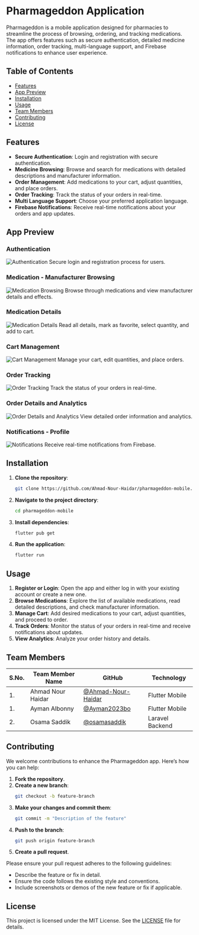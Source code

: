 # Pharmageddon Application

Pharmageddon is a mobile application designed for pharmacies to streamline the process of browsing,
ordering, and tracking medications. The app offers features such as secure authentication, detailed
medicine information, order tracking, multi-language support, and Firebase notifications to enhance
user experience.

## Table of Contents

- [Features](#features)
- [App Preview](#app-preview)
- [Installation](#installation)
- [Usage](#usage)
- [Team Members](#team-members)
- [Contributing](#contributing)
- [License](#license)

## Features

- **Secure Authentication**: Login and registration with secure authentication.
- **Medicine Browsing**: Browse and search for medications with detailed descriptions and
  manufacturer information.
- **Order Management**: Add medications to your cart, adjust quantities, and place orders.
- **Order Tracking**: Track the status of your orders in real-time.
- **Multi Language Support**: Choose your preferred application language.
- **Firebase Notifications**: Receive real-time notifications about your orders and app updates.

## App Preview

### Authentication

![Authentication](app-preview/phr1.png)
Secure login and registration process for users.

### Medication - Manufacturer Browsing

![Medication Browsing](app-preview/phr5.png)
Browse through medications and view manufacturer details and effects.

### Medication Details

![Medication Details](app-preview/phr3.png)
Read all details, mark as favorite, select quantity, and add to cart.

### Cart Management

![Cart Management](app-preview/phr7.png)
Manage your cart, edit quantities, and place orders.

### Order Tracking

![Order Tracking](app-preview/phr6.png)
Track the status of your orders in real-time.

### Order Details and Analytics

![Order Details and Analytics](app-preview/phr4.png)
View detailed order information and analytics.

### Notifications - Profile

![Notifications](app-preview/phr2.png)
Receive real-time notifications from Firebase.

## Installation

1. **Clone the repository**:
    ```bash
    git clone https://github.com/Ahmad-Nour-Haidar/pharmageddon-mobile.git
    ```

2. **Navigate to the project directory**:
    ```bash
    cd pharmageddon-mobile
    ```

3. **Install dependencies**:
    ```bash
    flutter pub get
    ```

4. **Run the application**:
    ```bash
    flutter run
    ```

## Usage

1. **Register or Login**: Open the app and either log in with your existing account or create a new
   one.
2. **Browse Medications**: Explore the list of available medications, read detailed descriptions,
   and check manufacturer information.
3. **Manage Cart**: Add desired medications to your cart, adjust quantities, and proceed to order.
4. **Track Orders**: Monitor the status of your orders in real-time and receive notifications about
   updates.
5. **View Analytics**: Analyze your order history and details.

## Team Members

| S.No. | Team Member Name  | GitHub                                                     | Technology      |
|-------|-------------------|------------------------------------------------------------|-----------------|
| 1.    | Ahmad Nour Haidar | [@Ahmad-Nour-Haidar](https://github.com/Ahmad-Nour-Haidar) | Flutter Mobile  |
| 1.    | Ayman Albonny     | [@Ayman2023bo](https://github.com/Ayman2023bo)             | Flutter Mobile  |
| 2.    | Osama Saddik      | [@osamasaddik](https://github.com/osamasaddik)             | Laravel Backend |

## Contributing

We welcome contributions to enhance the Pharmageddon app. Here’s how you can help:

1. **Fork the repository**.
2. **Create a new branch**:
    ```bash
    git checkout -b feature-branch
    ```
3. **Make your changes and commit them**:
    ```bash
    git commit -m "Description of the feature"
    ```
4. **Push to the branch**:
    ```bash
    git push origin feature-branch
    ```
5. **Create a pull request**.

Please ensure your pull request adheres to the following guidelines:

- Describe the feature or fix in detail.
- Ensure the code follows the existing style and conventions.
- Include screenshots or demos of the new feature or fix if applicable.

## License

This project is licensed under the MIT License. See the [LICENSE](LICENSE) file for details.
